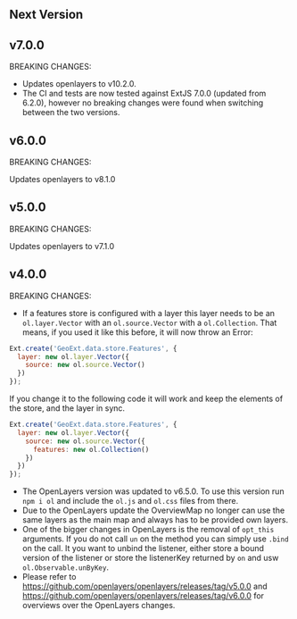 Next Version
------------

v7.0.0
------

BREAKING CHANGES:

- Updates openlayers to v10.2.0.
- The CI and tests are now tested against ExtJS 7.0.0 (updated from 6.2.0), however no breaking
  changes were found when switching between the two versions.

v6.0.0
------

BREAKING CHANGES:

Updates openlayers to v8.1.0

v5.0.0
------

BREAKING CHANGES:

Updates openlayers to v7.1.0


v4.0.0
------

BREAKING CHANGES:
- If a features store is configured with a layer this layer needs to be an `ol.layer.Vector` with an `ol.source.Vector`
with a `ol.Collection`. That means, if you used it like this before, it will now throw an Error:
```js
Ext.create('GeoExt.data.store.Features', {
  layer: new ol.layer.Vector({
    source: new ol.source.Vector()
  })
});
```
If you change it to the following code it will work and keep the elements of the store, and the layer in sync.
```js
Ext.create('GeoExt.data.store.Features', {
  layer: new ol.layer.Vector({
    source: new ol.source.Vector({
      features: new ol.Collection()
    })
  })
});
```
- The OpenLayers version was updated to v6.5.0. To use this version run `npm i ol` and include the
`ol.js` and `ol.css` files from there.
- Due to the OpenLayers update the OverviewMap no longer can use the same layers as the main map and always has to be
provided own layers.
- One of the bigger changes in OpenLayers is the removal of `opt_this` arguments. If you do not call `un` on the method
you can simply use `.bind` on the call. It you want to unbind the listener, either store a bound version of the listener
or store the listenerKey returned by `on` and usw `ol.Observable.unByKey`.
- Please refer to https://github.com/openlayers/openlayers/releases/tag/v5.0.0 and
https://github.com/openlayers/openlayers/releases/tag/v6.0.0 for overviews over the OpenLayers changes.
